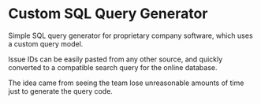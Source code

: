 
# Custom SQL Query Generator

Simple SQL query generator for proprietary company software, which uses a custom query model.

Issue IDs can be easily pasted from any other source, and quickly converted to a compatible search query for the online database.

The idea came from seeing the team lose unreasonable amounts of time just to generate the query code.